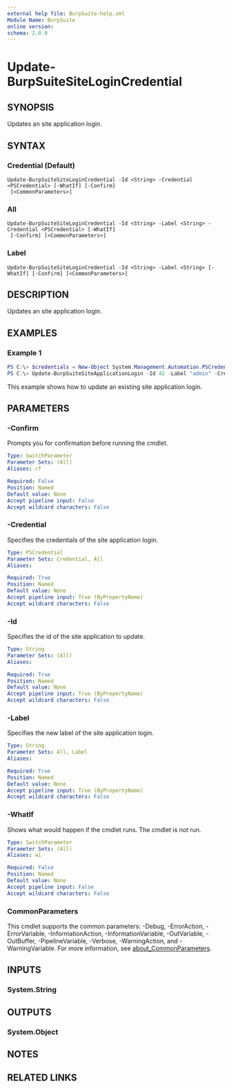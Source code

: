 ```yaml
---
external help file: BurpSuite-help.xml
Module Name: BurpSuite
online version:
schema: 2.0.0
---
```


# Update-BurpSuiteSiteLoginCredential

## SYNOPSIS
Updates an site application login.

## SYNTAX

### Credential (Default)
```
Update-BurpSuiteSiteLoginCredential -Id <String> -Credential <PSCredential> [-WhatIf] [-Confirm]
 [<CommonParameters>]
```

### All
```
Update-BurpSuiteSiteLoginCredential -Id <String> -Label <String> -Credential <PSCredential> [-WhatIf]
 [-Confirm] [<CommonParameters>]
```

### Label
```
Update-BurpSuiteSiteLoginCredential -Id <String> -Label <String> [-WhatIf] [-Confirm] [<CommonParameters>]
```

## DESCRIPTION
Updates an site application login.

## EXAMPLES

### Example 1
```powershell
PS C:\> $credentials = New-Object System.Management.Automation.PSCredential ("administrator", $(ConvertTo-SecureString "changeme" -AsPlainText -Force))
PS C:\> Update-BurpSuiteSiteApplicationLogin -Id 42 -Label "admin" -Credential $credentials
```

This example shows how to update an existing site application login.

## PARAMETERS

### -Confirm
Prompts you for confirmation before running the cmdlet.

```yaml
Type: SwitchParameter
Parameter Sets: (All)
Aliases: cf

Required: False
Position: Named
Default value: None
Accept pipeline input: False
Accept wildcard characters: False
```

### -Credential
Specifies the credentials of the site application login.

```yaml
Type: PSCredential
Parameter Sets: Credential, All
Aliases:

Required: True
Position: Named
Default value: None
Accept pipeline input: True (ByPropertyName)
Accept wildcard characters: False
```

### -Id
Specifies the id of the site application to update.

```yaml
Type: String
Parameter Sets: (All)
Aliases:

Required: True
Position: Named
Default value: None
Accept pipeline input: True (ByPropertyName)
Accept wildcard characters: False
```

### -Label
Specifies the new label of the site application login.

```yaml
Type: String
Parameter Sets: All, Label
Aliases:

Required: True
Position: Named
Default value: None
Accept pipeline input: True (ByPropertyName)
Accept wildcard characters: False
```

### -WhatIf
Shows what would happen if the cmdlet runs.
The cmdlet is not run.

```yaml
Type: SwitchParameter
Parameter Sets: (All)
Aliases: wi

Required: False
Position: Named
Default value: None
Accept pipeline input: False
Accept wildcard characters: False
```

### CommonParameters
This cmdlet supports the common parameters: -Debug, -ErrorAction, -ErrorVariable, -InformationAction, -InformationVariable, -OutVariable, -OutBuffer, -PipelineVariable, -Verbose, -WarningAction, and -WarningVariable. For more information, see [about_CommonParameters](http://go.microsoft.com/fwlink/?LinkID=113216).

## INPUTS

### System.String

## OUTPUTS

### System.Object
## NOTES

## RELATED LINKS
